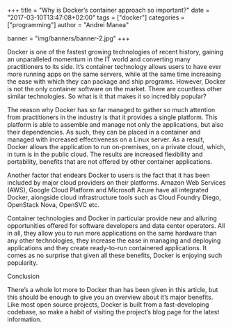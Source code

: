 +++
title = "Why is Docker’s container approach so important?"
date = "2017-03-10T13:47:08+02:00"
tags = ["docker"]
categories = ["programming"]
author = "Andrei Manea"

banner = "img/banners/banner-2.jpg"
+++

Docker is one of the fastest growing technologies of recent history, gaining an unparalleled momentum in the IT world and converting many practitioners to its side. It’s container technology allows users to have ever more running apps on the same servers, while at the same time increasing the ease with which they can package and ship programs. However, Docker is not the only container software on the market. There are countless other similar technologies. So what is it that makes it so incredibly popular?

 

The reason why Docker has so far managed to gather so much attention from practitioners in the industry is that it provides a single platform. This platform is able to assemble and manage not only the applications, but also their dependencies. As such, they can be placed in a container and managed with increased effectiveness on a Linux server. As a result, Docker allows the application to run on-premises, on a private cloud, which, in turn is in the public cloud. The results are increased flexibility and portability, benefits that are not offered by other container applications.

 

Another factor that endears Docker to users is the fact that it has been included by major cloud providers on their platforms. Amazon Web Services (AWS), Google Cloud Platform and Microsoft Azure have all integrated Docker, alongside cloud infrastructure tools such as Cloud Foundry Diego, OpenStack Nova, OpenSVC etc.

 

Container technologies and Docker in particular provide new and alluring opportunities offered for software developers and data center operators.  All in all, they allow you to run more applications on the same hardware than any other technologies, they increase the ease in managing and deploying applications and they create ready-to-run containered applications. It comes as no surprise that given all these benefits, Docker is enjoying such popularity.

 

Conclusion

 

There’s a whole lot more to Docker than has been given in this article, but this should be enough to give you an overview about it’s major benefits. Like most open source projects, Docker is built from a fast-developing codebase, so make a habit of visiting the project’s blog page for the latest information.




